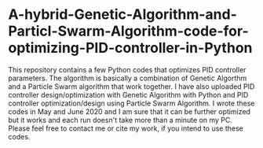 # A-hybrid-Genetic-Algorithm-and-Particl-Swarm-Algorithm-code-for-optimizing-PID-controller-in-Python
This repository contains a few Python codes that optimizes PID controller parameters. The algorithm is basically a combination of Genetic Algorthm and a Particle Swarm algorithm that work together. I have also uploaded PID controller design/optimization with Genetic Algorithm with Python and PID controller optimization/design using Particle Swarm Algorithm. I wrote these codes in May and June 2020 and I am sure that it can be further optimized but it works and each run doesn't take more than a minute on my PC. Please feel free to contact me or cite my work, if you intend to use these codes.
